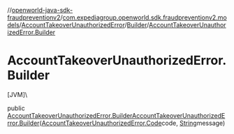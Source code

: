 //[openworld-java-sdk-fraudpreventionv2](../../../../index.md)/[com.expediagroup.openworld.sdk.fraudpreventionv2.models](../../index.md)/[AccountTakeoverUnauthorizedError](../index.md)/[Builder](index.md)/[AccountTakeoverUnauthorizedError.Builder](-account-takeover-unauthorized-error.-builder.md)

# AccountTakeoverUnauthorizedError.Builder

[JVM]\

public [AccountTakeoverUnauthorizedError.Builder](index.md)[AccountTakeoverUnauthorizedError.Builder](-account-takeover-unauthorized-error.-builder.md)([AccountTakeoverUnauthorizedError.Code](../-code/index.md)code, [String](https://docs.oracle.com/javase/8/docs/api/java/lang/String.html)message)

